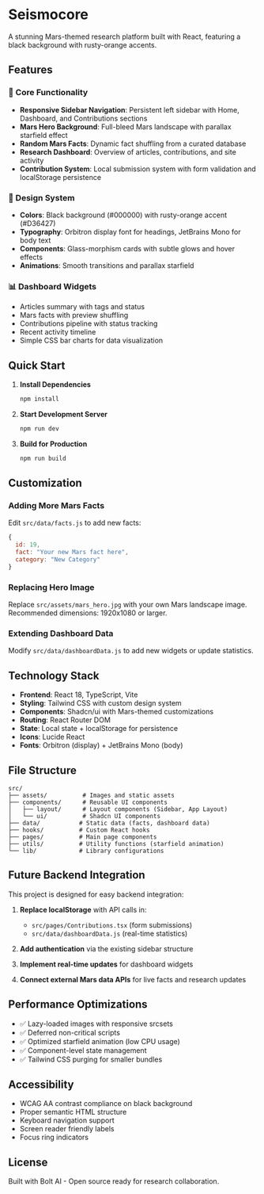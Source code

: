 # Seismocore

A stunning Mars-themed research platform built with React, featuring a black background with rusty-orange accents.

## Features

### 🚀 Core Functionality
- **Responsive Sidebar Navigation**: Persistent left sidebar with Home, Dashboard, and Contributions sections
- **Mars Hero Background**: Full-bleed Mars landscape with parallax starfield effect
- **Random Mars Facts**: Dynamic fact shuffling from a curated database
- **Research Dashboard**: Overview of articles, contributions, and site activity
- **Contribution System**: Local submission system with form validation and localStorage persistence

### 🎨 Design System
- **Colors**: Black background (#000000) with rusty-orange accent (#D36427)
- **Typography**: Orbitron display font for headings, JetBrains Mono for body text
- **Components**: Glass-morphism cards with subtle glows and hover effects
- **Animations**: Smooth transitions and parallax starfield

### 📊 Dashboard Widgets
- Articles summary with tags and status
- Mars facts with preview shuffling
- Contributions pipeline with status tracking  
- Recent activity timeline
- Simple CSS bar charts for data visualization

## Quick Start

1. **Install Dependencies**
   ```bash
   npm install
   ```

2. **Start Development Server**
   ```bash
   npm run dev
   ```

3. **Build for Production**
   ```bash
   npm run build
   ```

## Customization

### Adding More Mars Facts
Edit `src/data/facts.js` to add new facts:
```javascript
{
  id: 19,
  fact: "Your new Mars fact here",
  category: "New Category"
}
```

### Replacing Hero Image
Replace `src/assets/mars_hero.jpg` with your own Mars landscape image. Recommended dimensions: 1920x1080 or larger.

### Extending Dashboard Data
Modify `src/data/dashboardData.js` to add new widgets or update statistics.

## Technology Stack

- **Frontend**: React 18, TypeScript, Vite
- **Styling**: Tailwind CSS with custom design system
- **Components**: Shadcn/ui with Mars-themed customizations
- **Routing**: React Router DOM
- **State**: Local state + localStorage for persistence
- **Icons**: Lucide React
- **Fonts**: Orbitron (display) + JetBrains Mono (body)

## File Structure

```
src/
├── assets/          # Images and static assets
├── components/      # Reusable UI components
│   ├── layout/      # Layout components (Sidebar, App Layout)
│   └── ui/          # Shadcn UI components
├── data/           # Static data (facts, dashboard data)
├── hooks/          # Custom React hooks
├── pages/          # Main page components
├── utils/          # Utility functions (starfield animation)
└── lib/            # Library configurations
```

## Future Backend Integration

This project is designed for easy backend integration:

1. **Replace localStorage** with API calls in:
   - `src/pages/Contributions.tsx` (form submissions)
   - `src/data/dashboardData.js` (real-time statistics)

2. **Add authentication** via the existing sidebar structure

3. **Implement real-time updates** for dashboard widgets

4. **Connect external Mars data APIs** for live facts and research updates

## Performance Optimizations

- ✅ Lazy-loaded images with responsive srcsets
- ✅ Deferred non-critical scripts
- ✅ Optimized starfield animation (low CPU usage)
- ✅ Component-level state management
- ✅ Tailwind CSS purging for smaller bundles

## Accessibility

- WCAG AA contrast compliance on black background
- Proper semantic HTML structure
- Keyboard navigation support
- Screen reader friendly labels
- Focus ring indicators

## License

Built with Bolt AI - Open source ready for research collaboration.
